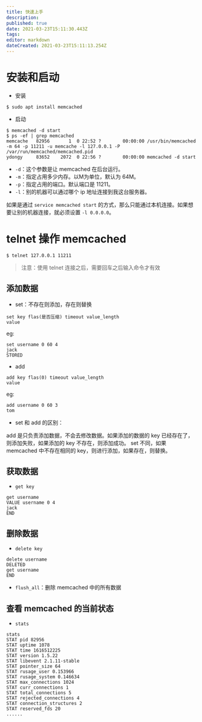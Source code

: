 ```yaml
---
title: 快速上手
description: 
published: true
date: 2021-03-23T15:11:30.443Z
tags: 
editor: markdown
dateCreated: 2021-03-23T15:11:13.254Z
---
```


# 安装和启动

- 安装

```shell
$ sudo apt install memcached
```

- 启动

```shell
$ memcached -d start
$ ps -ef | grep memcached   
memcache   82956       1  0 22:52 ?        00:00:00 /usr/bin/memcached -m 64 -p 11211 -u memcache -l 127.0.0.1 -P /var/run/memcached/memcached.pid
ydongy     83652    2072  0 22:56 ?        00:00:00 memcached -d start
```

- `-d`：这个参数是让 memcached 在后台运行。
- `-m`：指定占用多少内存。以M为单位，默认为 64M。
- `-p`：指定占用的端口。默认端口是 11211。
- `-l`：别的机器可以通过哪个 ip 地址连接到我这台服务器。

如果是通过 `service memcached start` 的方式，那么只能通过本机连接。如果想要让别的机器连接，就必须设置 `-l 0.0.0.0`。

# telnet 操作 memcached

```shell
$ telnet 127.0.0.1 11211
```

> 注意：使用 telnet 连接之后，需要回车之后输入命令才有效

## 添加数据

- set：不存在则添加，存在则替换

```
set key flas(是否压缩) timeout value_length
value
```

eg:

```
set username 0 60 4
jack
STORED
```

- add

```
add key flas(0) timeout value_length
value
```

eg:

```
add username 0 60 3
tom
```

- set 和 add 的区别：

add 是只负责添加数据，不会去修改数据。如果添加的数据的 key 已经存在了，则添加失败，如果添加的 key 不存在，则添加成功。 set 不同，如果 memcached 中不存在相同的
key，则进行添加，如果存在，则替换。

## 获取数据

- `get key`

```
get username
VALUE username 0 4
jack
END
```

## 删除数据

- `delete key`

```
delete username
DELETED
get username
END
```

- `flush_all`：删除 memcached 中的所有数据

## 查看 memcached 的当前状态

- `stats`

```
stats
STAT pid 82956
STAT uptime 1078
STAT time 1616512225
STAT version 1.5.22
STAT libevent 2.1.11-stable
STAT pointer_size 64
STAT rusage_user 0.153966
STAT rusage_system 0.146634
STAT max_connections 1024
STAT curr_connections 1
STAT total_connections 5
STAT rejected_connections 4
STAT connection_structures 2
STAT reserved_fds 20
......
```